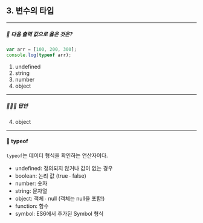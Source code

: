 ## 3. 변수의 타입

---

##### 🧐 다음 출력 값으로 옳은 것은?

```js
var arr = [100, 200, 300];
console.log(typeof arr);
```

1.  undefined
2.  string
3.  number
4.  object

---

##### 🙋🏻‍♀️ 답안

4. object

---

#### 🧩 typeof

`typeof`는 데이터 형식을 확인하는 연산자이다.

- undefined: 정의되지 않거나 값이 없는 경우
- boolean: 논리 값 (true ∙ false)
- number: 숫자
- string: 문자열
- object: 객체 ∙ null (객체는 null을 포함!)
- function: 함수
- symbol: ES6에서 추가된 Symbol 형식
